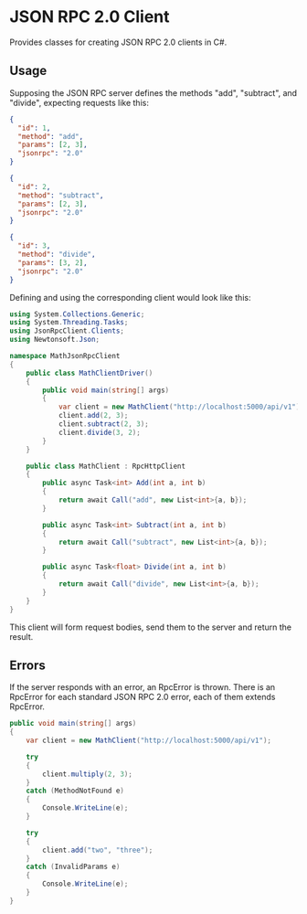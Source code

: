 # JSON RPC 2.0 Client

Provides classes for creating JSON RPC 2.0 clients in C#.

## Usage

Supposing the JSON RPC server defines the methods "add", "subtract", and "divide", expecting requests like this:

```json
{
  "id": 1,
  "method": "add",
  "params": [2, 3],
  "jsonrpc": "2.0"
}

{
  "id": 2,
  "method": "subtract",
  "params": [2, 3],
  "jsonrpc": "2.0"
}

{
  "id": 3,
  "method": "divide",
  "params": [3, 2],
  "jsonrpc": "2.0"
}
```

Defining and using the corresponding client would look like this:

```c#
using System.Collections.Generic;
using System.Threading.Tasks;
using JsonRpcClient.Clients;
using Newtonsoft.Json;

namespace MathJsonRpcClient
{
    public class MathClientDriver()
    {
        public void main(string[] args)
        {
            var client = new MathClient("http://localhost:5000/api/v1");
            client.add(2, 3);
            client.subtract(2, 3);
            client.divide(3, 2);
        }
    }

    public class MathClient : RpcHttpClient
    {
        public async Task<int> Add(int a, int b)
        {
            return await Call("add", new List<int>{a, b});
        }

        public async Task<int> Subtract(int a, int b)
        {
            return await Call("subtract", new List<int>{a, b});
        }

        public async Task<float> Divide(int a, int b)
        {
            return await Call("divide", new List<int>{a, b});
        }
    }
}
```

This client will form request bodies, send them to the server and return the result.

## Errors

If the server responds with an error, an RpcError is thrown. There is an RpcError for each standard JSON RPC 2.0 error,
each of them extends RpcError.

```c#
public void main(string[] args)
{
    var client = new MathClient("http://localhost:5000/api/v1");

    try
    {
        client.multiply(2, 3);
    }
    catch (MethodNotFound e)
    {
        Console.WriteLine(e);
    }

    try
    {
        client.add("two", "three");
    }
    catch (InvalidParams e)
    {
        Console.WriteLine(e);
    }
}
```
